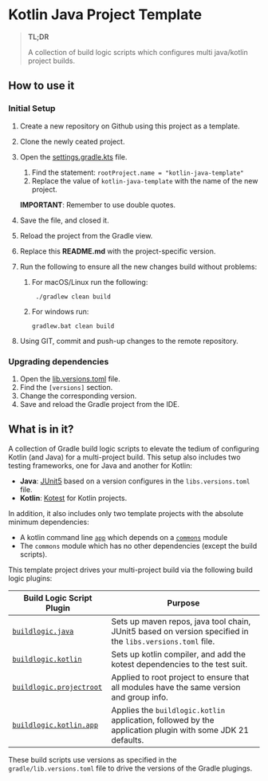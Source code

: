 # Kotlin Java Project Template

> **TL;DR**
> 
> A collection of build logic scripts which configures multi java/kotlin project builds.

## How to use it

### Initial Setup

1. Create a new repository on Github using this project as a template.
2. Clone the newly ceated project.
3. Open the [settings.gradle.kts](settings.gradle.kts) file.
   1. Find the statement: `rootProject.name = "kotlin-java-template"`
   2. Replace the value of `kotlin-java-template` with the name of the new project.
    
   **IMPORTANT**: Remember to use double quotes.
   
4. Save the file, and closed it.
5. Reload the project from the Gradle view.
6. Replace this **README.md** with the project-specific version.
7. Run the following to ensure all the new changes build without problems: 
   1. For macOS/Linux run the following:
   
      ```shell
       ./gradlew clean build
      ```
      
   2. For windows run:      
   
      ```batch
      gradlew.bat clean build
      ```

8. Using GIT, commit and push-up changes to the remote repository.

### Upgrading dependencies

1. Open the [lib.versions.toml](gradle/libs.versions.toml) file.
2. Find the `[versions]` section. 
3. Change the corresponding version.
4. Save and reload the Gradle project from the IDE.

## What is in it?

A collection of Gradle build logic scripts to elevate the tedium of configuring 
Kotlin (and Java) for a multi-project build.
This setup also includes two testing frameworks, one for Java and another for Kotlin:

- **Java**: [JUnit5](https://junit.org/junit5/) based on a version configures in the `libs.versions.toml` file.
- **Kotlin**: [Kotest](https://kotest.io/) for Kotlin projects.

In addition, it also includes only two template projects with the absolute minimum dependencies:

- A kotlin command line [`app`](app/build.gradle.kts) which depends on a [`commons`](commons/build.gradle.kts) module
- The `commons` module which has no other dependencies (except the build scripts).

This template project drives your multi-project build via the following build logic plugins:

| Build Logic Script Plugin                                                                 | Purpose                                                                                                    |
|-------------------------------------------------------------------------------------------|------------------------------------------------------------------------------------------------------------|
| [`buildlogic.java`](build-logic/src/main/kotlin/buildlogic.java.gradle.kts)               | Sets up maven repos, java tool chain, JUnit5 based on version specified in the `libs.versions.toml` file.  |
| [`buildlogic.kotlin`](build-logic/src/main/kotlin/buildlogic.kotlin.gradle.kts)           | Sets up kotlin compiler, and add the kotest dependencies to the test suit.                                 |
| [`buildlogic.projectroot`](build-logic/src/main/kotlin/buildlogic.projectroot.gradle.kts) | Applied to root project to ensure that all modules have the same version and group info.                   |
| [`buildlogic.kotlin.app`](build-logic/src/main/kotlin/buildlogic.kotlin.app.gradle.kts)   | Applies the `buildlogic.kotlin` application, followed by the application plugin with some JDK 21 defaults. |

These build scripts use versions as specified in the `gradle/lib.versions.toml` file to drive the versions of the Gradle plugings.

